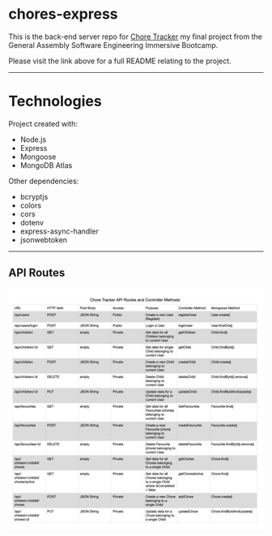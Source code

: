 # chores-express

This is the back-end server repo for [Chore Tracker](https://github.com/edwalters99/chores-react) my final project from the General Assembly Software Engineering Immersive Bootcamp.

Please visit the link above for a full README relating to the project.

---------------------------------------------------------------

# Technologies
Project created with:
* Node.js 
* Express
* Mongoose
* MongoDB Atlas

Other dependencies:
* bcryptjs
* colors
* cors
* dotenv
* express-async-handler
* jsonwebtoken

---------------------------------------------------------------

## API Routes
<img src="/readme_images/api_routes.jpg" width="750" alt="API Routes">



